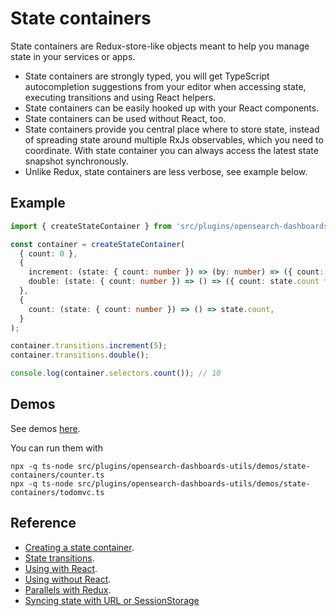 # State containers

State containers are Redux-store-like objects meant to help you manage state in
your services or apps.

- State containers are strongly typed, you will get TypeScript autocompletion suggestions from
  your editor when accessing state, executing transitions and using React helpers.
- State containers can be easily hooked up with your React components.
- State containers can be used without React, too.
- State containers provide you central place where to store state, instead of spreading
  state around multiple RxJs observables, which you need to coordinate. With state
  container you can always access the latest state snapshot synchronously.
- Unlike Redux, state containers are less verbose, see example below.

## Example

```ts
import { createStateContainer } from 'src/plugins/opensearch-dashboards-utils';

const container = createStateContainer(
  { count: 0 },
  {
    increment: (state: { count: number }) => (by: number) => ({ count: state.count + by }),
    double: (state: { count: number }) => () => ({ count: state.count * 2 }),
  },
  {
    count: (state: { count: number }) => () => state.count,
  }
);

container.transitions.increment(5);
container.transitions.double();

console.log(container.selectors.count()); // 10
```

## Demos

See demos [here](../../demos/state-containers/).

You can run them with

```
npx -q ts-node src/plugins/opensearch-dashboards-utils/demos/state-containers/counter.ts
npx -q ts-node src/plugins/opensearch-dashboards-utils/demos/state-containers/todomvc.ts
```

## Reference

- [Creating a state container](./creation.md).
- [State transitions](./transitions.md).
- [Using with React](./react.md).
- [Using without React](./no_react.md).
- [Parallels with Redux](./redux.md).
- [Syncing state with URL or SessionStorage](../state-sync)
